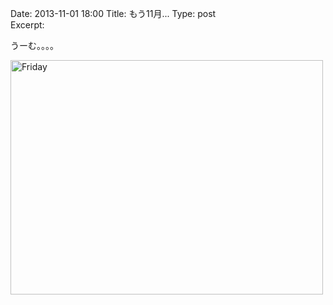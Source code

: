 Date: 2013-11-01 18:00
Title: もう11月...
Type: post  
Excerpt:   



うーむ。。。。

<a href="http://www.flickr.com/photos/hdknr/10720797045/" title="Friday by hidelafoglia, on Flickr"><img src="https://farm8.staticflickr.com/7324/10720797045_6831887a62.jpg" width="500" height="375" alt="Friday"></a>